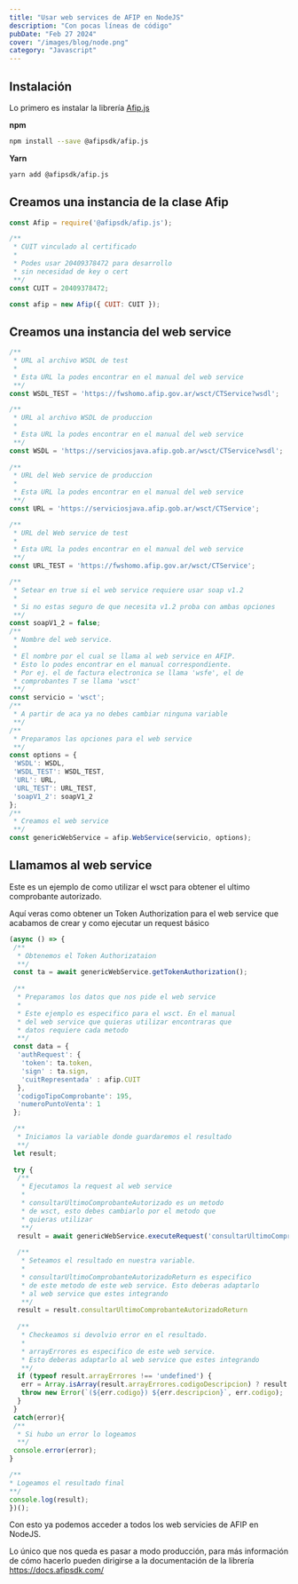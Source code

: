 ```yaml
---
title: "Usar web services de AFIP en NodeJS"
description: "Con pocas líneas de código"
pubDate: "Feb 27 2024"
cover: "/images/blog/node.png"
category: "Javascript"
---
```


## Instalación

Lo primero es instalar la librería [Afip.js](https://github.com/AfipSDK/afip.js)

**npm**

```bash
npm install --save @afipsdk/afip.js
```

**Yarn**

```bash
yarn add @afipsdk/afip.js
```

## Creamos una instancia de la clase Afip

```js
const Afip = require('@afipsdk/afip.js');

/**
 * CUIT vinculado al certificado
 *
 * Podes usar 20409378472 para desarrollo
 * sin necesidad de key o cert
 **/
const CUIT = 20409378472; 

const afip = new Afip({ CUIT: CUIT });
```

## Creamos una instancia del web service

```js
/**
 * URL al archivo WSDL de test
 * 
 * Esta URL la podes encontrar en el manual del web service
 **/
const WSDL_TEST = 'https://fwshomo.afip.gov.ar/wsct/CTService?wsdl';

/**
 * URL al archivo WSDL de produccion
 * 
 * Esta URL la podes encontrar en el manual del web service
 **/
const WSDL = 'https://serviciosjava.afip.gob.ar/wsct/CTService?wsdl';
 
/**
 * URL del Web service de produccion
 * 
 * Esta URL la podes encontrar en el manual del web service
 **/
const URL = 'https://serviciosjava.afip.gob.ar/wsct/CTService';

/**
 * URL del Web service de test
 * 
 * Esta URL la podes encontrar en el manual del web service
 **/
const URL_TEST = 'https://fwshomo.afip.gov.ar/wsct/CTService';

/**
 * Setear en true si el web service requiere usar soap v1.2
 * 
 * Si no estas seguro de que necesita v1.2 proba con ambas opciones
 **/
const soapV1_2 = false;
/**
 * Nombre del web service.
 * 
 * El nombre por el cual se llama al web service en AFIP.
 * Esto lo podes encontrar en el manual correspondiente. 
 * Por ej. el de factura electronica se llama 'wsfe', el de
 * comprobantes T se llama 'wsct'  
 **/
const servicio = 'wsct';
/**
 * A partir de aca ya no debes cambiar ninguna variable
 **/
/**
 * Preparamos las opciones para el web service
 **/
const options = {
 'WSDL': WSDL,
 'WSDL_TEST': WSDL_TEST,
 'URL': URL,
 'URL_TEST': URL_TEST,
 'soapV1_2': soapV1_2
};
/**
 * Creamos el web service
 **/
const genericWebService = afip.WebService(servicio, options);
```


## Llamamos al web service

Este es un ejemplo de como utilizar el wsct para obtener el ultimo comprobante autorizado.

Aquí veras como obtener un Token Authorization para el web service que acabamos de crear y como ejecutar un request básico


```js
(async () => {
 /**
  * Obtenemos el Token Authorizataion
  **/
 const ta = await genericWebService.getTokenAuthorization();
 
 /**
  * Preparamos los datos que nos pide el web service
  * 
  * Este ejemplo es especifico para el wsct. En el manual
  * del web service que quieras utilizar encontraras que 
  * datos requiere cada metodo
  **/
 const data = {
  'authRequest': { 
   'token': ta.token,
   'sign' : ta.sign,
   'cuitRepresentada' : afip.CUIT
  },
  'codigoTipoComprobante': 195,
  'numeroPuntoVenta': 1
 };

 /**
  * Iniciamos la variable donde guardaremos el resultado
  **/
 let result;
 
 try {
  /**
   * Ejecutamos la request al web service
   * 
   * consultarUltimoComprobanteAutorizado es un metodo
   * de wsct, esto debes cambiarlo por el metodo que 
   * quieras utilizar
   **/
  result = await genericWebService.executeRequest('consultarUltimoComprobanteAutorizado', data);
 
  /**
   * Seteamos el resultado en nuestra variable.
   * 
   * consultarUltimoComprobanteAutorizadoReturn es especifico
   * de este metodo de este web service. Esto deberas adaptarlo
   * al web service que estes integrando
   **/
  result = result.consultarUltimoComprobanteAutorizadoReturn
 
  /**
   * Checkeamos si devolvio error en el resultado.
   * 
   * arrayErrores es especifico de este web service. 
   * Esto deberas adaptarlo al web service que estes integrando
   **/
  if (typeof result.arrayErrores !== 'undefined') {
   err = Array.isArray(result.arrayErrores.codigoDescripcion) ? result.arrayErrores.codigoDescripcion[0] : result.arrayErrores.codigoDescripcion;
   throw new Error(`(${err.codigo}) ${err.descripcion}`, err.codigo);
  }
 }
 catch(error){
 /**
  * Si hubo un error lo logeamos
  **/
 console.error(error);
}

/**
* Logeamos el resultado final
**/
console.log(result);
})();
```

Con esto ya podemos acceder a todos los web servicies de AFIP en NodeJS.


Lo único que nos queda es pasar a modo producción, para más información de cómo hacerlo pueden dirigirse a la documentación de la librería https://docs.afipsdk.com/